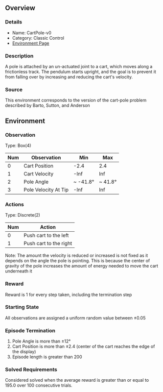 ## Overview

### Details
* Name: CartPole-v0  
* Category: Classic Control
 * [Environment Page](https://gym.openai.com/envs/CartPole-v0)  

### Description
A pole is attached by an un-actuated joint to a cart, which moves along a frictionless track. The pendulum starts upright, and the goal is to prevent it from falling over by increasing and reducing the cart's velocity.

### Source
This environment corresponds to the version of the cart-pole problem described by Barto, Sutton, and Anderson 


## Environment

### Observation
Type: Box(4)

Num | Observation | Min | Max
---|---|---|---
0 | Cart Position | -2.4 | 2.4
1 | Cart Velocity | -Inf | Inf
2 | Pole Angle | ~ -41.8&deg; | ~ 41.8&deg;
3 | Pole Velocity At Tip | -Inf | Inf

### Actions
Type: Discrete(2)

Num | Action
--- | ---
0 | Push cart to the left
1 | Push cart to the right

Note: The amount the velocity is reduced or increased is not fixed as it depends on the angle the pole is pointing. This is because the center of gravity of the pole increases the amount of energy needed to move the cart underneath it

### Reward
Reward is 1 for every step taken, including the termination step

### Starting State
All observations are assigned a uniform random value between ±0.05

### Episode Termination
1. Pole Angle is more than ±12°
2. Cart Position is more than ±2.4 (center of the cart reaches the edge of the display)
3. Episode length is greater than 200

### Solved Requirements
Considered solved when the average reward is greater than or equal to 195.0 over 100 consecutive trials.
